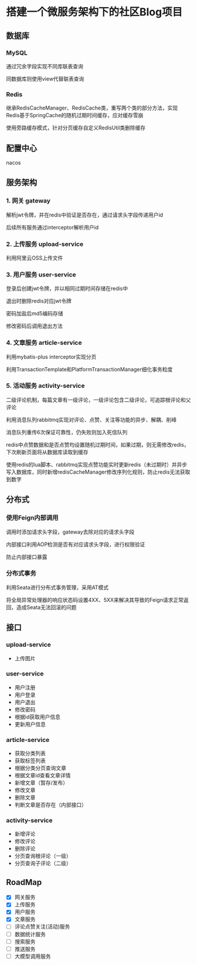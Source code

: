 # 搭建一个微服务架构下的社区Blog项目
## 数据库
### MySQL
通过冗余字段实现不同库联表查询

同数据库则使用view代替联表查询

### Redis
继承RedisCacheManager、RedisCache类，重写两个类的部分方法，实现Redis基于SpringCache的随机过期时间缓存，应对缓存雪崩

使用旁路缓存模式，针对分页缓存自定义RedisUtil类删除缓存
## 配置中心
nacos

## 服务架构
### 1. 网关 gateway
解析jwt令牌，并在redis中验证是否存在，通过请求头字段传递用户id

后续所有服务通过interceptor解析用户id
### 2. 上传服务 upload-service
利用阿里云OSS上传文件
### 3. 用户服务 user-service
登录后创建jwt令牌，并以相同过期时间存储在redis中

退出时删除redis对应jwt令牌

密码加盐后md5编码存储

修改密码后调用退出方法
### 4. 文章服务 article-service
利用mybatis-plus interceptor实现分页

利用TransactionTemplate和PlatformTransactionManager细化事务粒度
### 5. 活动服务 activity-service
二级评论机制，每篇文章有一级评论，一级评论包含二级评论，可追踪根评论和父评论

利用消息队列rabbitmq实现对评论、点赞、关注等功能的异步、解耦、削峰

消息队列重传6次保证可靠性，仍失败则加入死信队列

redis中点赞数据和是否点赞均设置随机过期时间，如果过期，则无需修改redis，下次刷新页面将从数据库读取到缓存

使用redis的lua脚本、rabbitmq实现点赞功能实时更新redis（未过期时）并异步写入数据库，同时新增redisCacheManager修改序列化规则，防止redis无法获取到数字

## 分布式
### 使用Feign内部调用
调用时添加请求头字段，gateway去除对应的请求头字段

内部接口利用AOP检测是否有对应请求头字段，进行权限验证

防止内部接口暴露
### 分布式事务
利用Seata进行分布式事务管理，采用AT模式

将全局异常处理器的响应状态码设置4XX、5XX来解决其导致的Feign请求正常返回，造成Seata无法回滚的问题
## 接口
### upload-service
- 上传图片
### user-service
- 用户注册
- 用户登录
- 用户退出
- 修改密码
- 根据id获取用户信息
- 更新用户信息
### article-service
- 获取分类列表
- 获取标签列表
- 根据分类分页查询文章
- 根据文章id查看文章详情
- 新增文章（暂存/发布）
- 修改文章
- 删除文章
- 判断文章是否存在（内部接口）
### activity-service
- 新增评论
- 修改评论
- 删除评论
- 分页查询根评论（一级）
- 分页查询子评论（二级）
## RoadMap
- [X] 网关服务
- [X] 上传服务
- [X] 用户服务
- [X] 文章服务
- [ ] 评论点赞关注(活动)服务
- [ ] 数据统计服务
- [ ] 搜索服务
- [ ] 推送服务
- [ ] 大模型调用服务
